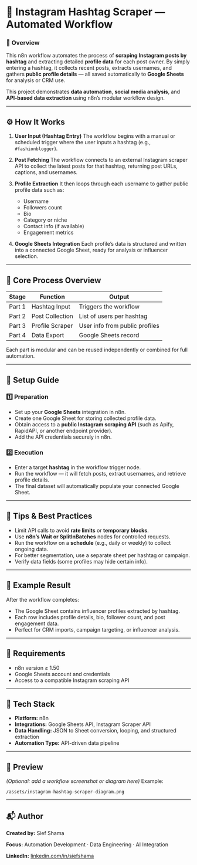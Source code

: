 # 📸 **Instagram Hashtag Scraper — Automated Workflow**

### 📘 **Overview**

This n8n workflow automates the process of **scraping Instagram posts by hashtag** and extracting detailed **profile data** for each post owner.
By simply entering a hashtag, it collects recent posts, extracts usernames, and gathers **public profile details** — all saved automatically to **Google Sheets** for analysis or CRM use.

This project demonstrates **data automation**, **social media analysis**, and **API-based data extraction** using n8n’s modular workflow design.

---

## ⚙️ **How It Works**

1. **User Input (Hashtag Entry)**
   The workflow begins with a manual or scheduled trigger where the user inputs a hashtag (e.g., `#fashionblogger`).

2. **Post Fetching**
   The workflow connects to an external Instagram scraper API to collect the latest posts for that hashtag, returning post URLs, captions, and usernames.

3. **Profile Extraction**
   It then loops through each username to gather public profile data such as:

   * Username
   * Followers count
   * Bio
   * Category or niche
   * Contact info (if available)
   * Engagement metrics

4. **Google Sheets Integration**
   Each profile’s data is structured and written into a connected Google Sheet, ready for analysis or influencer selection.

---

## 🧩 **Core Process Overview**

| Stage  | Function        | Output                         |
| ------ | --------------- | ------------------------------ |
| Part 1 | Hashtag Input   | Triggers the workflow          |
| Part 2 | Post Collection | List of users per hashtag      |
| Part 3 | Profile Scraper | User info from public profiles |
| Part 4 | Data Export     | Google Sheets record           |

Each part is modular and can be reused independently or combined for full automation.

---

## 🧭 **Setup Guide**

### 1️⃣ **Preparation**

* Set up your **Google Sheets** integration in n8n.
* Create one Google Sheet for storing collected profile data.
* Obtain access to a **public Instagram scraping API** (such as Apify, RapidAPI, or another endpoint provider).
* Add the API credentials securely in n8n.

### 2️⃣ **Execution**

* Enter a target **hashtag** in the workflow trigger node.
* Run the workflow — it will fetch posts, extract usernames, and retrieve profile details.
* The final dataset will automatically populate your connected Google Sheet.

---

## 🧠 **Tips & Best Practices**

* Limit API calls to avoid **rate limits** or **temporary blocks**.
* Use **n8n’s Wait or SplitInBatches** nodes for controlled requests.
* Run the workflow on a **schedule** (e.g., daily or weekly) to collect ongoing data.
* For better segmentation, use a separate sheet per hashtag or campaign.
* Verify data fields (some profiles may hide certain info).

---

## 🧾 **Example Result**

After the workflow completes:

* The Google Sheet contains influencer profiles extracted by hashtag.
* Each row includes profile details, bio, follower count, and post engagement data.
* Perfect for CRM imports, campaign targeting, or influencer analysis.

---

## 🪪 **Requirements**

* n8n version ≥ 1.50
* Google Sheets account and credentials
* Access to a compatible Instagram scraping API

---

## 🧩 **Tech Stack**

* **Platform:** n8n
* **Integrations:** Google Sheets API, Instagram Scraper API
* **Data Handling:** JSON to Sheet conversion, looping, and structured extraction
* **Automation Type:** API-driven data pipeline

---

## 📸 **Preview**

*(Optional: add a workflow screenshot or diagram here)*
Example:

```
/assets/instagram-hashtag-scraper-diagram.png
```

---

## 📬 **Author**

**Created by:** Sief Shama

**Focus:** Automation Development · Data Engineering · AI Integration

**LinkedIn:** [linkedin.com/in/siefshama](https://www.linkedin.com/in/siefshama/)

